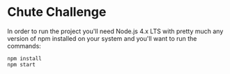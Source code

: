 # Chute Challenge

In order to run the project you'll need Node.js 4.x LTS with pretty much any version of npm installed on your system and you'll want to run the commands:

```
npm install
npm start
```
